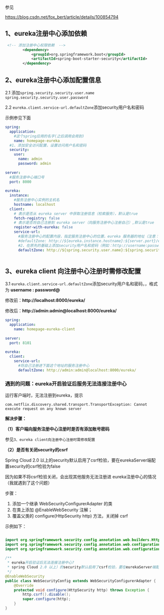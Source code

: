 参见

https://blog.csdn.net/fox_bert/article/details/100854794



## 1、eureka注册中心添加依赖

```xml
 <!-- 添加注册中心权限依赖  -->
        <dependency>
            <groupId>org.springframework.boot</groupId>
            <artifactId>spring-boot-starter-security</artifactId>
        </dependency>
```



## 2、eureka注册中心添加配置信息

2.1 添加`spring.security.security.user.name`  `spring.security.security.user.password`

2.2 `eureka.client.service-url.defaultZone`添加security用户名和密码

示例参见下面

```yaml
spring:
  application:
    #这个spring应用的名字(之后调用会用到)
    name: homepage-eureka
  #1、添加安全访问配置，设置访问用户名和密码
  security:
    user:
      name: admin
      password: admin
 
server:
  #服务注册中心端口号
  port: 8000
 
eureka:
  instance:
    #服务注册中心实例的主机名
    hostname: localhost
  client:
    # 表示是否从 eureka server 中获取注册信息（检索服务），默认是true
    fetch-registry: false
    # 表示是否将自己注册到 eureka server（向服务注册中心注册自己）,默认是true
    register-with-eureka: false
    service-url:
      #服务注册中心的配置内容，指定服务注册中心的位置，eureka 服务器的地址（注意：地址最后面的 /eureka/ 这个是固定值）
      #defaultZone: http://${eureka.instance.hostname}:${server.port}/eureka/
      #2、在原先的基础上添加security用户名和密码（例如：http://username:password@localhost:8000/eureka/）
      defaultZone: http://${spring.security.user.name}:${spring.security.user.password}@${eureka.instance.hostname}:${server.port}/eureka/
 
```



## 3、eureka client 向注册中心注册时需修改配置

3.1 `eureka.client.service-url.defaultZone`添加security用户名和密码，，格式为 **username : password@**

修改前：**http://localhost:8000/eureka/**

修改后：**http://admin:admin@localhost:8000/eureka/**

```yaml
spring:
  application:
    name: homepage-eureka-client
 
server:
  port: 8101
 
eureka:
  client:
    service-url:
      #将自己注册进下面这个地址的服务注册中心
      defaultZone: http://admin:admin@localhost:8000/eureka/
```





### 遇到的问题：eureka开启验证后服务无法连接注册中心  

运行客户端时，无法注册到eureka，提示

```
com.netflix.discovery.shared.transport.TransportException: Cannot execute request on any known server
```

**解决步骤：**

**（1）客户端向服务注册中心注册时是否有添加账号密码**

参见`3、eureka client向注册中心注册时需修改配置`

**（2）是否有关闭security的csrf**

Spring Cloud 2.0 以上的security默认启用了csrf检验，要在eurekaServer端配置security的csrf检验为false

因为如果不将csrf检验关闭，会出现其他服务无法注册进 eureka注册中心的情况（我就遇到了这个问题）

步骤：

1. 添加一个继承 WebSecurityConfigurerAdapter 的类
2. 在类上添加 @EnableWebSecurity 注解；
3. 覆盖父类的 configure(HttpSecurity http) 方法，关闭掉 csrf

示例如下：

```java

import org.springframework.security.config.annotation.web.builders.HttpSecurity;
import org.springframework.security.config.annotation.web.configuration.EnableWebSecurity;
import org.springframework.security.config.annotation.web.configuration.WebSecurityConfigurerAdapter;
 
/**
 * eureka开启验证后无法连接注册中心?
 * spring Cloud 2.0 以上）的security默认启用了csrf检验，要在eurekaServer端配置security的csrf检验为false
 */
@EnableWebSecurity
public class WebSecurityConfig extends WebSecurityConfigurerAdapter {
    @Override
    protected void configure(HttpSecurity http) throws Exception {
        http.csrf().disable();
        super.configure(http);
    }
}
```

